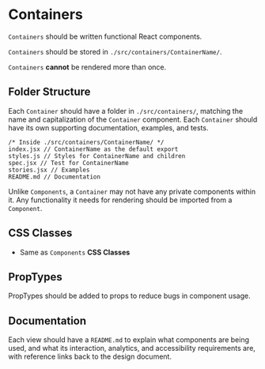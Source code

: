 # Containers

`Containers` should be written functional React components.

`Containers` should be stored in `./src/containers/ContainerName/`.

`Containers` **cannot** be rendered more than once.

## Folder Structure

Each `Container` should have a folder in `./src/containers/`, matching the name
and capitalization of the `Container` component. Each `Container` should have its own
supporting documentation, examples, and tests.

```
/* Inside ./src/containers/ContainerName/ */
index.jsx // ContainerName as the default export
styles.js // Styles for ContainerName and children
spec.jsx // Test for ContainerName
stories.jsx // Examples
README.md // Documentation
```

Unlike `Components`, a `Container` may not have any private components within it.
Any functionality it needs for rendering should be imported from a `Component`.

## CSS Classes

- Same as `Components` **CSS Classes**

## PropTypes

PropTypes should be added to props to reduce bugs in component usage.

## Documentation

Each view should have a `README.md` to explain what components are being
used, and what its interaction, analytics, and accessibility requirements are,
with reference links back to the design document.
